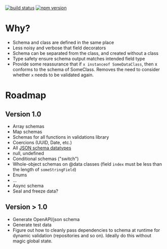 [![build status](https://circleci.com/gh/deckchair-technicians/vicets.svg?style=shield&circle-token=4c1dca1339ec95af57915dfc0db864c3ff5a0ab8)](https://circleci.com/gh/deckchair-technicians/vicets)
[![npm version](https://badge.fury.io/js/%40deckchair-technicians%2Fvice.svg)](https://badge.fury.io/js/%40deckchair-technicians%2Fvice)


# Why?


* Schema and class are defined in the same place
* Less noisy and verbose that field decorators
* Schema can be separated from the class, and created without a class
* Type safety ensure schema output matches intended field type
* Provide some reassurance that if `x instanceof SomeDataClass`, then x conforms to the schema of SomeClass. Removes the need to consider whether `x` needs to be validated again.

# Roadmap

## Version 1.0

* Array schemas
* Map schemas
* Schemas for all functions in validations library
* Coercions (UUID, Date, etc.)
* All [JSON schema datatypes](https://github.com/OAI/OpenAPI-Specification/blob/master/versions/3.0.1.md#dataTypes)
* null, undefined
* Conditional schemas ("switch")
* Whole-object schemas on @data classes (field `index` must be less than the length of `someStringField`)
* Enums 
* ...
* Async schema
* Seal and freeze data?

## Version > 1.0

* Generate OpenAPI/json schema
* Generate test data
* Figure out how to cleanly pass dependencies to schema at runtime for dynamic validation (repositories and so on). Ideally do this without magic global state.
